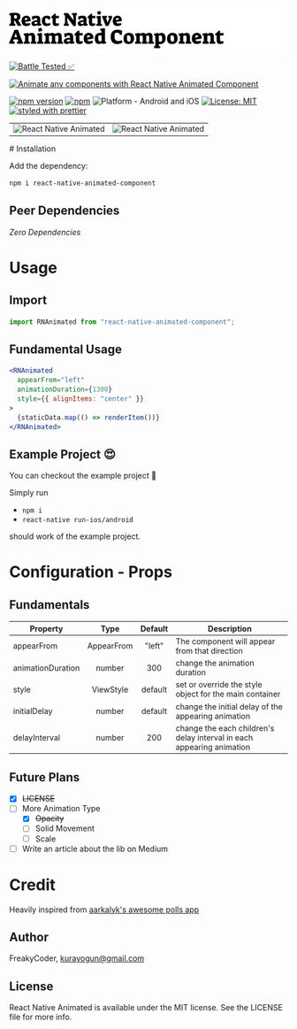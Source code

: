 <img alt="React Native Animated" src="assets/logo.png" width="1050"/>

[![Battle Tested ✅](https://img.shields.io/badge/-Battle--Tested%20%E2%9C%85-03666e?style=for-the-badge)](https://github.com/WrathChaos/react-native-animated-component)

[![Animate any components with React Native Animated Component](https://img.shields.io/badge/-Animate%20any%20components%20with%20React%20Native%20Animated%20Component-orange?style=for-the-badge)](https://github.com/WrathChaos/react-native-animated-component)

[![npm version](https://img.shields.io/npm/v/react-native-animated-component.svg?style=for-the-badge)](https://www.npmjs.com/package/react-native-animated-component)
[![npm](https://img.shields.io/npm/dt/react-native-animated-component.svg?style=for-the-badge)](https://www.npmjs.com/package/react-native-animated-component)
![Platform - Android and iOS](https://img.shields.io/badge/platform-Android%20%7C%20iOS-blue.svg?style=for-the-badge)
[![License: MIT](https://img.shields.io/badge/License-MIT-green.svg?style=for-the-badge)](https://opensource.org/licenses/MIT)
[![styled with prettier](https://img.shields.io/badge/styled_with-prettier-ff69b4.svg?style=for-the-badge)](https://github.com/prettier/prettier)

<table>
 <tr>
    <td align="center"> 
       <img alt="React Native Animated"
        src="assets/Screenshots/react-native-animated.gif" />
    </td>
    <td align="center"> 
    <img alt="React Native Animated"
        src="assets/Screenshots/react-native-animated-component.gif" />
    </td>
   </tr>
</table>
# Installation

Add the dependency:

```bash
npm i react-native-animated-component
```

## Peer Dependencies

<i>Zero Dependencies</i>

# Usage

## Import

```jsx
import RNAnimated from "react-native-animated-component";
```

## Fundamental Usage

```jsx
<RNAnimated
  appearFrom="left"
  animationDuration={1300}
  style={{ alignItems: "center" }}
>
  {staticData.map(() => renderItem())}
</RNAnimated>
```

## Example Project 😍

You can checkout the example project 🥰

Simply run

- `npm i`
- `react-native run-ios/android`

should work of the example project.

# Configuration - Props

## Fundamentals

| Property          |    Type    | Default | Description                                                           |
| ----------------- | :--------: | :-----: | --------------------------------------------------------------------- |
| appearFrom        | AppearFrom | "left"  | The component will appear from that direction                         |
| animationDuration |   number   |   300   | change the animation duration                                         |
| style             | ViewStyle  | default | set or override the style object for the main container               |
| initialDelay      |   number   | default | change the initial delay of the appearing animation                   |
| delayInterval     |   number   |   200   | change the each children's delay interval in each appearing animation |

## Future Plans

- [x] ~~LICENSE~~
- [ ] More Animation Type
  - [x] ~~Opacity~~
  - [ ] Solid Movement
  - [ ] Scale
- [ ] Write an article about the lib on Medium

# Credit

Heavily inspired from [aarkalyk's awesome polls app](https://github.com/aarkalyk/react-native-polls-api-example)

## Author

FreakyCoder, kurayogun@gmail.com

## License

React Native Animated is available under the MIT license. See the LICENSE file for more info.
